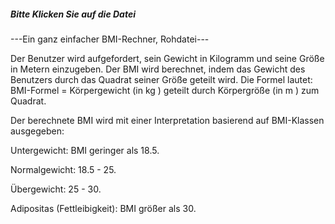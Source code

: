 ##### Bitte Klicken Sie auf die Datei
---Ein ganz einfacher BMI-Rechner, Rohdatei---

Der Benutzer wird aufgefordert, sein Gewicht in Kilogramm und seine Größe in Metern einzugeben. 
Der BMI wird berechnet, indem das Gewicht des Benutzers durch das Quadrat seiner Größe geteilt wird.
Die Formel lautet: BMI-Formel = Körpergewicht (in kg ) geteilt durch Körpergröße (in m ) zum Quadrat.

Der berechnete BMI wird mit einer Interpretation basierend auf BMI-Klassen ausgegeben:

Untergewicht: BMI geringer als 18.5.

Normalgewicht: 18.5 - 25.

Übergewicht: 25 - 30.

Adipositas (Fettleibigkeit): BMI größer als 30.

​
